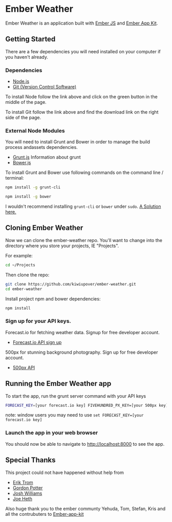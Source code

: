 # Ember Weather

Ember Weather is an application built with [Ember JS](http://emberjs.com/) and [Ember App Kit](https://github.com/stefanpenner/ember-app-kit).

## Getting Started
There are a few dependencies you will need installed on your computer if you haven't already.

### Dependencies
- [Node.js](http://nodejs.org/) 
- [Git (Version Control Software)](http://git-scm.com)

To install Node follow the link above and click on the green button in the middle of the page. 

To install Git follow the link above and find the download link on the right side of the page.

### External Node Modules
You will need to install Grunt and Bower in order to manage the build process andassets dependencies.

- [Grunt.js](http://gruntjs.com/) Information about grunt
- [Bower.js](http://bower.io)

To install Grunt and Bower use following commands on the command line / terminal:

```sh
npm install -g grunt-cli
```

```sh
npm install -g bower
```

I wouldn't recommend installing `grunt-cli` or `bower` under `sudo`. [A Solution here.](http://stackoverflow.com/a/18414606/1013679)

## Cloning Ember Weather
Now we can clone the ember-weather repo. You'll want to change into the directory where you store your projects, IE "Projects".

For example:
```sh
cd ~/Projects
```

Then clone the repo:
```sh
git clone https://github.com/kiwiupover/ember-weather.git
cd ember-weather
```

Install project npm and bower dependencies:

```sh
npm install
```

### Sign up for your API keys.
Forecast.io for fetching weather data. Signup for free developer account.

- [Forecast.io API sign up](https://developer.forecast.io/register)

500px for stunning background photography. Sign up for free developer account.

- [500px API](https://500px.com/signup)


## Running the Ember Weather app
To start the app, run the grunt server command with your API keys
```sh
FORECAST_KEY=[your forecast.io key] FIVEHUNDRED_PX_KEY=[your 500px key] grunt server
```
note: window users you may need to use `set FORECAST_KEY=[your forecast.io key]`

### Launch the app in your web browser
You should now be able to navigate to [http://localhost:8000](http://localhost:8000) to see the app.

## Special Thanks

This project could not have happened without help from
- [Erik Trom](https://github.com/trombom)
- [Gordon Potter](https://github.com/eccegordo)
- [Josh Williams](https://github.com/tucsonlabs)
- [Joe Heth](https://github.com/jheth)

Also huge thank you to the ember communty Yehuda, Tom, Stefan, Kris and all the contrubuters to [Ember-app-kit](https://github.com/stefanpenner/ember-app-kit)
